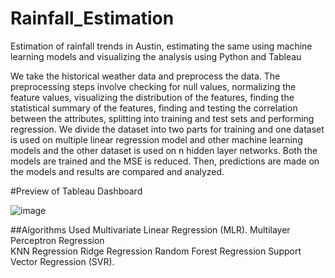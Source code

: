 # Rainfall_Estimation

Estimation of rainfall trends in Austin, estimating the same using machine learning models and visualizing the analysis using Python and Tableau

We take the historical weather data and preprocess the data. The preprocessing steps involve checking for null values, normalizing the feature values, visualizing the distribution of the features, finding the statistical summary of the features, finding and testing the correlation between the attributes, splitting into training and test sets and performing regression. We divide the dataset into two parts for training and one dataset is used on multiple linear regression model and other machine learning models and the other dataset is used on n hidden layer networks. Both the models are trained and the MSE is reduced. Then, predictions are made on the models and results are compared and analyzed.


#Preview of Tableau Dashboard

![image](https://user-images.githubusercontent.com/108082336/229849260-82f085d7-5555-442a-b0d9-70832c37c705.png)

##Algorithms Used
Multivariate Linear Regression (MLR).
Multilayer Perceptron Regression  
KNN Regression 
Ridge Regression
Random Forest Regression
Support Vector Regression (SVR).

